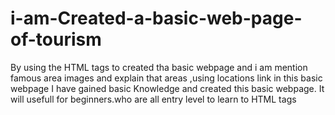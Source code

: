 # i-am-Created-a-basic-web-page-of-tourism
By using the HTML tags to created tha basic webpage and i am  mention  famous area images and explain that areas ,using locations link in this basic webpage
I have gained basic Knowledge and created this basic webpage.
It will usefull for beginners.who are all entry level to learn to HTML tags
